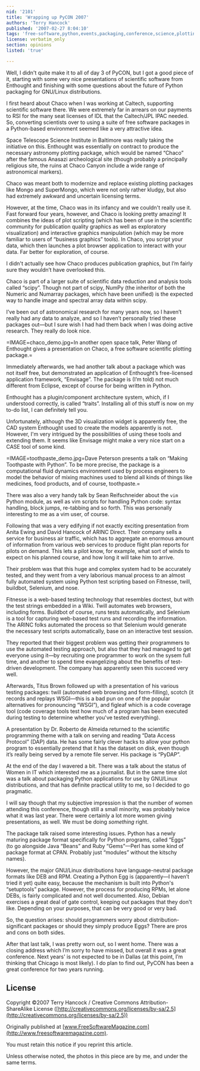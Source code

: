 ```yaml
---
nid: '2101'
title: 'Wrapping up PyCON 2007'
authors: 'Terry Hancock'
published: '2007-02-27 8:04:10'
tags: 'free-software,python,events,packaging,conference,science,plotting'
license: verbatim_only
section: opinions
listed: 'true'

---
```

Well, I didn't quite make it to all of day 3 of PyCON, but I got a good piece of it, starting with some very nice presentations of scientific software from Enthought and finishing with some questions about the future of Python packaging for GNU/Linux distributions.

I first heard about Chaco when I was working at Caltech, supporting scientific software there. We were extremely far in arrears on our payments to RSI for the many seat licenses of IDL that the Caltech/JPL IPAC needed. So, converting scientists over to using a suite of free software packages in a Python-based environment seemed like a very attractive idea.

Space Telescope Science Institute in Baltimore was really taking the initiative on this. Enthought was essentially on contract to produce the necessary astronomy plotting package, which would be named “Chaco” after the famous Anasazi archeological site (though probably a principally religious site, the ruins at Chaco Canyon include a wide range of astronomical markers).

Chaco was meant both to modernize and replace existing plotting packages like Mongo and SuperMongo, which were not only rather kludgy, but also had extremely awkward and uncertain licensing terms.

However, at the time, Chaco was in its infancy and we couldn't really use it. Fast forward four years, however, and Chaco is looking pretty amazing! It combines the ideas of plot scripting (which has been of use in the scientific community for publication quality graphics as well as exploratory visualization) and interactive graphics manipulation (which may be more familiar to users of “business graphics” tools). In Chaco, you script your data, which then launches a plot browser application to interact with your data. Far better for exploration, of course.

I didn't actually see how Chaco produces publication graphics, but I’m fairly sure they wouldn’t have overlooked this.

Chaco is part of a larger suite of scientific data reduction and analysis tools called “scipy”. Though not part of scipy, NumPy (the inheritor of both the Numeric and Numarray packages, which have been unified) is the expected way to handle image and spectral array data within scipy.

I’ve been out of astronomical research for many years now, so I haven’t really had any data to analyze, and so I haven’t personally tried these packages out—but I sure wish I had had them back when I was doing active research. They really do look nice.


=IMAGE=chaco_demo.jpg=In another open space talk, Peter Wang of Enthought gives a presentation on Chaco, a free software scientific plotting package.=

Immediately afterwards, we had another talk about a package which was not itself free, but demonstrated an application of Enthought’s free-licensed application framework, “Envisage”. The package is (I’m told) not much different from Eclipse, except of course for being written in Python.

Enthought has a plugin/component architecture system, which, if I understood correctly, is called “traits”. Installing all of this stuff is now on my to-do list, I can definitely tell you.

Unfortunately, although the 3D visualization widget is apparently free, the CAD system Enthought used to create the models apparently is not. However, I'm very intrigued by the possibilities of using these tools and extending them. It seems like Envisage might make a very nice start on a CASE tool of some kind.


=IMAGE=toothpaste_demo.jpg=Dave Peterson presents a talk on “Making Toothpaste with Python”. To be more precise, the package is a computational fluid dynamics environment used by process engineers to model the behavior of mixing machines used to blend all kinds of things like medicines, food products, and of course, toothpaste.=

There was also a very handy talk by Sean Reifschneider about the `vim` Python module, as well as vim scripts for handling Python code: syntax handling, block jumps, re-tabbing and so forth. This was personally interesting to me as a vim user, of course.

Following that was a very edifying if not exactly exciting presentation from Anita Ewing and David Hancock of ARINC Direct. Their company sells a service for business air traffic, which has to aggregate an enormous amount of information from various web services to produce flight plan reports for pilots on demand. This lets a pilot know, for example, what sort of winds to expect on his planned course, and how long it will take him to arrive.

Their problem was that this huge and complex system had to be accurately tested, and they went from a very laborious manual process to an almost fully automated system using Python test scripting based on Fitnesse, twill, buildbot, Selenium, and nose.

Fitnesse is a web-based testing technology that resembles doctest, but with the test strings embedded in a Wiki. Twill automates web browsers, including forms. Buildbot of course, runs tests automatically, and Selenium is a tool for capturing web-based test runs and recording the information. The ARINC folks automated the process so that Selenium would generate the necessary test scripts automatically, base on an interactive test session.

They reported that their biggest problem was getting their programmers to use the automated testing approach, but also that they had managed to get everyone using it—by recruiting one programmer to work on the sysem full time, and another to spend time evangelizing about the benefits of test-driven development. The company has apparently seen this succeed very well.

Afterwards, Titus Brown followed up with a presentation of his various testing packages: twill (automated web browsing and form-filling), scotch (it records and replays WSGI—this is a bad pun on one of the popular alternatives for pronouncing “WSGI”), and figleaf which is a code coverage tool (code coverage tools test how much of a program has been executed during testing to determine whether you've tested everything).

A presentation by Dr. Roberto de Almeida returned to the scientific programming theme with a talk on serving and reading “Data Access Protocol” (DAP) data. He has some fairly clever hacks to allow your python program to essentially pretend that it has the dataset on disk, even though it’s really being served by a remote file server. His package is “PyDAP”.

At the end of the day I wavered a bit. There was a talk about the status of Women in IT which interested me as a journalist. But in the same time slot was a talk about packaging Python applications for use by GNU/Linux distributions, and that has definite practical utility to me, so I decided to go pragmatic.

I will say though that my subjective impression is that the number of women attending this conference, though still a small minority, was probably twice what it was last year. There were certainly a lot more women giving presentations, as well. We must be doing _something_ right.

The package talk raised some interesting issues. Python has a newly maturing package format specifically for Python programs, called “Eggs” (to go alongside Java “Beans” and Ruby “Gems”—Perl has some kind of package format at CPAN. Probably just “modules” without the kitschy names).

However, the major GNU/Linux distributions have language-neutral package formats like DEB and RPM. Creating a Python Egg is (apparently—I haven’t tried it yet) quite easy, because the mechanism is built into Python's “setuptools” package. However, the process for producing RPMs, let alone DEBs, is fairly complicated and not well documented. Also, Debian exercises a great deal of gate control, keeping out packages that they don't like. Depending on your purposes, that can be very good or very bad.

So, the question arises: should programmers worry about distribution-significant packages or should they simply produce Eggs? There are pros and cons on both sides.

After that last talk, I was pretty worn out, so I went home. There was a closing address which I’m sorry to have missed, but overall it was a great conference. Next years' is not expected to be in Dallas (at this point, I’m thinking that Chicago is most likely). I do plan to find out, PyCON has been a great conference for two years running.


## License

Copyright ©2007 Terry Hancock / Creative Commons Attribution-ShareAlike License ([http://creativecommons.org/licenses/by-sa/2.5](http://creativecommons.org/licenses/by-sa/2.5))

Originally published at [www.FreeSoftwareMagazine.com](http://www.freesoftwaremagazine.com).

You must retain this notice if you reprint this article.

Unless otherwise noted, the photos in this piece are by me, and under the same terms.

